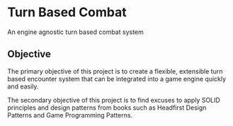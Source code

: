 # Turn Based Combat
An engine agnostic turn based combat system

## Objective
The primary objective of this project is to create a flexible, extensible turn based encounter system that can be integrated into a game engine quickly and easily.

The secondary objective of this project is to find excuses to apply SOLID principles and design patterns from books such as Headfirst Design Patterns and Game Programming Patterns.
